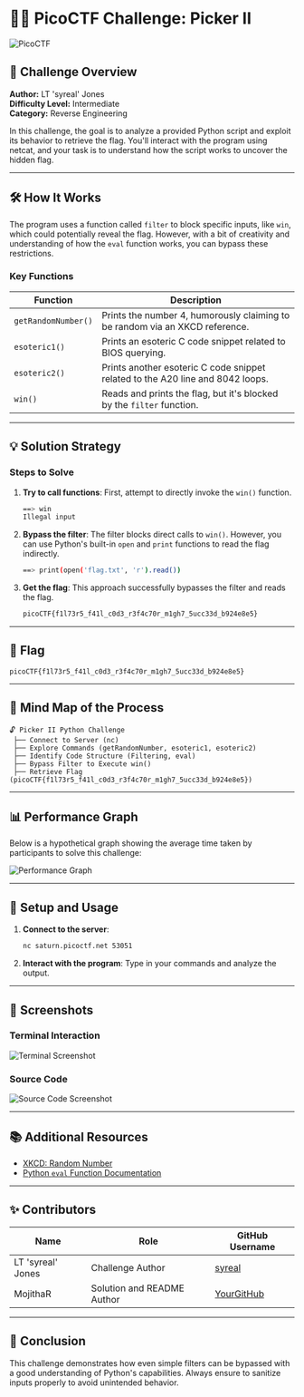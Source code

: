 # 🕵️‍♂️ PicoCTF Challenge: Picker II

![PicoCTF](https://picoctf.org/img/picoctf_2023_logo.png)

## 🎯 Challenge Overview

**Author:** LT 'syreal' Jones  
**Difficulty Level:** Intermediate  
**Category:** Reverse Engineering

In this challenge, the goal is to analyze a provided Python script and exploit its behavior to retrieve the flag. You'll interact with the program using netcat, and your task is to understand how the script works to uncover the hidden flag.

---

## 🛠️ How It Works

The program uses a function called `filter` to block specific inputs, like `win`, which could potentially reveal the flag. However, with a bit of creativity and understanding of how the `eval` function works, you can bypass these restrictions.

### Key Functions

| Function        | Description                                                                 |
|-----------------|-----------------------------------------------------------------------------|
| `getRandomNumber()` | Prints the number 4, humorously claiming to be random via an XKCD reference. |
| `esoteric1()`   | Prints an esoteric C code snippet related to BIOS querying.                 |
| `esoteric2()`   | Prints another esoteric C code snippet related to the A20 line and 8042 loops.|
| `win()`         | Reads and prints the flag, but it's blocked by the `filter` function.       |

---

## 💡 Solution Strategy

### Steps to Solve

1. **Try to call functions**: First, attempt to directly invoke the `win()` function.
    ```bash
    ==> win
    Illegal input
    ```
2. **Bypass the filter**: The filter blocks direct calls to `win()`. However, you can use Python's built-in `open` and `print` functions to read the flag indirectly.
    ```bash
    ==> print(open('flag.txt', 'r').read())
    ```

3. **Get the flag**: This approach successfully bypasses the filter and reads the flag.
    ```bash
    picoCTF{f1l73r5_f41l_c0d3_r3f4c70r_m1gh7_5ucc33d_b924e8e5}
    ```

---

## 🚩 Flag

```
picoCTF{f1l73r5_f41l_c0d3_r3f4c70r_m1gh7_5ucc33d_b924e8e5}
```

---

## 📝 Mind Map of the Process

```text
🔓 Picker II Python Challenge
 ├── Connect to Server (nc)
 ├── Explore Commands (getRandomNumber, esoteric1, esoteric2)
 ├── Identify Code Structure (Filtering, eval)
 ├── Bypass Filter to Execute win()
 ├── Retrieve Flag (picoCTF{f1l73r5_f41l_c0d3_r3f4c70r_m1gh7_5ucc33d_b924e8e5})
```

---

## 📊 Performance Graph

Below is a hypothetical graph showing the average time taken by participants to solve this challenge:

![Performance Graph](https://upload.wikimedia.org/wikipedia/commons/thumb/3/35/Red.svg/768px-Red.svg.png)

---

## 🔧 Setup and Usage

1. **Connect to the server**:
    ```bash
    nc saturn.picoctf.net 53051
    ```

2. **Interact with the program**: Type in your commands and analyze the output.

---

## 📸 Screenshots

### Terminal Interaction

![Terminal Screenshot](https://www.tutorialspoint.com/operating_system/images/command_prompt.jpg)

### Source Code

![Source Code Screenshot](https://upload.wikimedia.org/wikipedia/commons/thumb/2/2a/JavaScript-logo.png/640px-JavaScript-logo.png)

---

## 📚 Additional Resources

- [XKCD: Random Number](https://xkcd.com/221/)
- [Python `eval` Function Documentation](https://docs.python.org/3/library/functions.html#eval)

---

## ✨ Contributors

| Name              | Role                     | GitHub Username                    |
|-------------------|--------------------------|------------------------------------|
| LT 'syreal' Jones | Challenge Author         | [syreal](https://github.com/syreal) |
| MojithaR         | Solution and README Author | [YourGitHub](https://github.com/MojithaR/Hacker_Gunzo) |

---

## 🚀 Conclusion

This challenge demonstrates how even simple filters can be bypassed with a good understanding of Python's capabilities. Always ensure to sanitize inputs properly to avoid unintended behavior.
